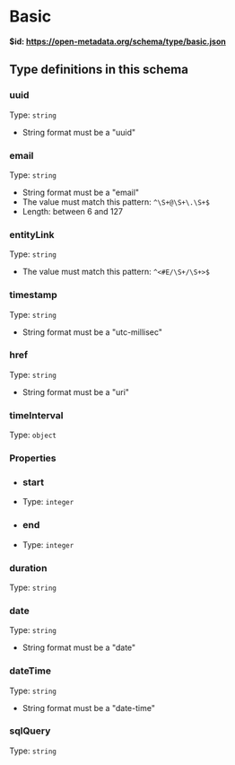 # Basic

<b id="https/open-metadata.org/schema/type/basic.json">&#36;id: https://open-metadata.org/schema/type/basic.json </b>



## Type definitions in this schema
### uuid

Type: `string`

 - String format must be a "uuid"


### email

Type: `string`

 - String format must be a "email"
 - The value must match this pattern: `^\S+@\S+\.\S+$`
 - Length: between 6 and 127


### entityLink

Type: `string`

 - The value must match this pattern: `^<#E/\S+/\S+>$`


### timestamp

Type: `string`

 - String format must be a "utc-millisec"


### href

Type: `string`

 - String format must be a "uri"


### timeInterval

Type: `object`

### Properties
 - ### start
 - Type: `integer`
 - ### end
 - Type: `integer`


### duration

Type: `string`



### date

Type: `string`

 - String format must be a "date"


### dateTime

Type: `string`

 - String format must be a "date-time"


### sqlQuery

Type: `string`



